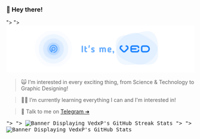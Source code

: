 ### 👋 Hey there!

<picture>
  <source media="(prefers-color-scheme: dark)" srcset="/vpbanner.png">">
  <source media="(prefers-color-scheme: light)" srcset="/vpbanner.png">">
  <img alt="Banner Saying; It's me, Ved!" src="/vpbanner.png">
</picture>

> 🙀 I’m interested in every exciting thing, from Science & Technology to Graphic Designing!

> 👨‍🎓 I’m currently learning everything I can and I'm interested in!

>🤙 Talk to me on [Telegram ➜](https://t.me/VedxP)

<kbd>
<picture>
  <source media="(prefers-color-scheme: dark)" srcset="http://github-readme-streak-stats.herokuapp.com?user=VedxP&theme=blueberry_duo&hide_border=true">">
  <source media="(prefers-color-scheme: light)" srcset="http://github-readme-streak-stats.herokuapp.com?user=VedxP&theme=blueberry_duo&hide_border=true">">
  <img alt="Banner Displaying VedxP's GitHub Streak Stats" src="http://github-readme-streak-stats.herokuapp.com?user=VedxP&theme=blueberry_duo&hide_border=true">
</picture>

<picture>
  <source media="(prefers-color-scheme: dark)" srcset="https://github-readme-stats.vercel.app/api?username=VedxP&count_private=true&show_icons=true&theme=github_dark&bg_color=00000000&border_radius=10&hide_title=true&hide_border=true">">
  <source media="(prefers-color-scheme: light)" srcset="https://github-readme-stats.vercel.app/api?username=VedxP&count_private=true&show_icons=true&theme=github_dark&bg_color=00000000&border_radius=10&hide_title=true&hide_border=true">">
  <img alt="Banner Displaying VedxP's GitHub Stats" src="https://github-readme-stats.vercel.app/api?username=VedxP&count_private=true&show_icons=true&theme=github_dark&bg_color=00000000&border_radius=10&hide_title=true&hide_border=true">
</picture>
</kbd>
